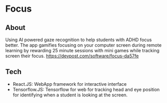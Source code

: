 # Focus
## About
Using AI powered gaze recognition to help students with ADHD focus better. The app gamifies focusing on your computer screen during remote learning by rewarding 25 minute sessions with mini games while tracking screen their focus. https://devpost.com/software/focus-da57fe

## Tech
 - React.JS: WebApp framework for interactive interface
 - Tensorflow.JS: Tensorflow for web for tracking head and eye position for identifying when a student is looking at the screen.
